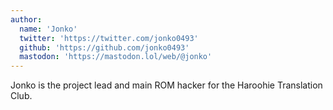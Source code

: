 ```yaml
---
author:
  name: 'Jonko'
  twitter: 'https://twitter.com/jonko0493'
  github: 'https://github.com/jonko0493'
  mastodon: 'https://mastodon.lol/web/@jonko'
---
```


Jonko is the project lead and main ROM hacker for the Haroohie Translation Club.